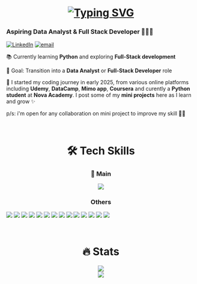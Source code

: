 <h1 align="center">
  <a href="https://git.io/typing-svg"><img src="https://readme-typing-svg.demolab.com?font=Fira+Code&pause=1000&color=F7CA3A&background=FF000000&center=true&vCenter=true&width=435&lines=Hi+there!+%F0%9F%91%8B%F0%9F%8F%BC;I'm+Selfi+Irawan" alt="Typing SVG" /></a>
</h1>

### **Aspiring Data Analyst & Full Stack Developer** 👩🏻‍💻
[![LinkedIn](https://img.shields.io/badge/LinkedIn-Selfi_Ardi_Irawan-0077B5?logo=linkedin&logoColor=white)](https://linkedin.com/in/https://www.linkedin.com/in/selfi-ardi-irawan-1556332b1/) 
[![email](https://img.shields.io/badge/Email-celpi.irawan@gmail.com-D14836?logo=gmail)](mailto:celpi.irawan@gmail.com) 

📚 Currently learning **Python** and exploring **Full-Stack development**  

🎯 Goal: Transition into a **Data Analyst** or **Full-Stack Developer** role  

💭 I started my coding journey in early 2025, from various online platforms including **Udemy**, **DataCamp**, **Mimo app**, **Coursera** and curently a **Python student** at **Nova Academy**. I post some of my **mini projects** here as I learn and grow ✨ 

p/s: i'm open for any collaboration on mini project to improve my skill ✌🏼

<br>
<h1 align="center">🛠️ Tech Skills</h1>
<h3 align="center">🚨 Main</h3>
<p align="center">
  <img src="https://skillicons.dev/icons?i=python,django,html,css&theme=light">
</p>

<h3 align="center">Others</h3>
<p>
  <img src="https://img.shields.io/badge/numpy-%23013243.svg?style=for-the-badge&logo=numpy&logoColor=white">
  <img src="https://img.shields.io/badge/Matplotlib-%23ffffff.svg?style=for-the-badge&logo=Matplotlib&logoColor=black">
  <img src="https://img.shields.io/badge/pandas-%23150458.svg?style=for-the-badge&logo=pandas&logoColor=white">
  <img src="https://img.shields.io/badge/bootstrap-%238511FA.svg?style=for-the-badge&logo=bootstrap&logoColor=white">
  <img src="https://img.shields.io/badge/javascript-%23323330.svg?style=for-the-badge&logo=javascript&logoColor=%23F7DF1E">
  <img src="https://img.shields.io/badge/php-%23777BB4.svg?style=for-the-badge&logo=php&logoColor=white">
  <img src="https://img.shields.io/badge/mysql-4479A1.svg?style=for-the-badge&logo=mysql&logoColor=white">
  <img src="https://img.shields.io/badge/dart-%230175C2.svg?style=for-the-badge&logo=dart&logoColor=white">
  <img src="https://img.shields.io/badge/Flutter-%2302569B.svg?style=for-the-badge&logo=Flutter&logoColor=white">
  <img src="https://img.shields.io/badge/sqlite-%2307405e.svg?style=for-the-badge&logo=sqlite&logoColor=white">
  <img src="https://img.shields.io/badge/github-%23121011.svg?style=for-the-badge&logo=github&logoColor=white">
  <img src="https://img.shields.io/badge/Notion-%23000000.svg?style=for-the-badge&logo=notion&logoColor=white">
  <img src="https://img.shields.io/badge/figma-%23F24E1E.svg?style=for-the-badge&logo=figma&logoColor=white">
  <img src="https://img.shields.io/badge/Canva-%2300C4CC.svg?style=for-the-badge&logo=Canva&logoColor=white">
</p><br>

<h1 align="center">🔥 Stats </h1>
<p align="center">
  <img src="https://nirzak-streak-stats.vercel.app/?user=selfiirawan&theme=vision-friendly-dark&hide_border=false"><br>
  <img src="https://github-readme-stats.vercel.app/api/top-langs/?username=selfiirawan&theme=vision-friendly-dark&hide_border=false&include_all_commits=true&count_private=true&layout=compact">
</p>
